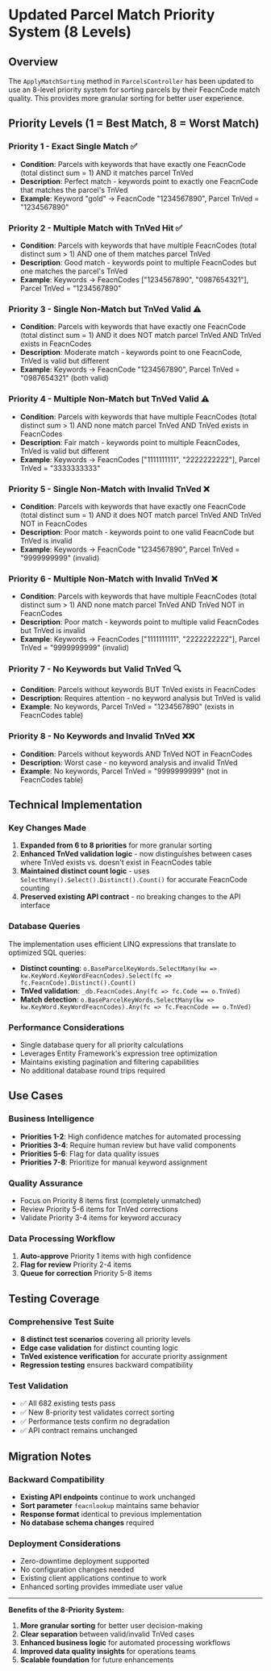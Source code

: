 ﻿# Updated Parcel Match Priority System (8 Levels)

## Overview
The `ApplyMatchSorting` method in `ParcelsController` has been updated to use an 8-level priority system for sorting parcels by their FeacnCode match quality. This provides more granular sorting for better user experience.

## Priority Levels (1 = Best Match, 8 = Worst Match)

### **Priority 1** - Exact Single Match ✅
- **Condition**: Parcels with keywords that have exactly one FeacnCode (total distinct sum = 1) AND it matches parcel TnVed
- **Description**: Perfect match - keywords point to exactly one FeacnCode that matches the parcel's TnVed
- **Example**: Keyword "gold" → FeacnCode "1234567890", Parcel TnVed = "1234567890"

### **Priority 2** - Multiple Match with TnVed Hit ✅
- **Condition**: Parcels with keywords that have multiple FeacnCodes (total distinct sum > 1) AND one of them matches parcel TnVed
- **Description**: Good match - keywords point to multiple FeacnCodes but one matches the parcel's TnVed
- **Example**: Keywords → FeacnCodes ["1234567890", "0987654321"], Parcel TnVed = "1234567890"

### **Priority 3** - Single Non-Match but TnVed Valid ⚠️
- **Condition**: Parcels with keywords that have exactly one FeacnCode (total distinct sum = 1) AND it does NOT match parcel TnVed AND TnVed exists in FeacnCodes
- **Description**: Moderate match - keywords point to one FeacnCode, TnVed is valid but different
- **Example**: Keywords → FeacnCode "1234567890", Parcel TnVed = "0987654321" (both valid)

### **Priority 4** - Multiple Non-Match but TnVed Valid ⚠️
- **Condition**: Parcels with keywords that have multiple FeacnCodes (total distinct sum > 1) AND none match parcel TnVed AND TnVed exists in FeacnCodes
- **Description**: Fair match - keywords point to multiple FeacnCodes, TnVed is valid but different
- **Example**: Keywords → FeacnCodes ["1111111111", "2222222222"], Parcel TnVed = "3333333333"

### **Priority 5** - Single Non-Match with Invalid TnVed ❌
- **Condition**: Parcels with keywords that have exactly one FeacnCode (total distinct sum = 1) AND it does NOT match parcel TnVed AND TnVed NOT in FeacnCodes
- **Description**: Poor match - keywords point to one valid FeacnCode but TnVed is invalid
- **Example**: Keywords → FeacnCode "1234567890", Parcel TnVed = "9999999999" (invalid)

### **Priority 6** - Multiple Non-Match with Invalid TnVed ❌
- **Condition**: Parcels with keywords that have multiple FeacnCodes (total distinct sum > 1) AND none match parcel TnVed AND TnVed NOT in FeacnCodes
- **Description**: Poor match - keywords point to multiple valid FeacnCodes but TnVed is invalid
- **Example**: Keywords → FeacnCodes ["1111111111", "2222222222"], Parcel TnVed = "9999999999" (invalid)

### **Priority 7** - No Keywords but Valid TnVed 🔍
- **Condition**: Parcels without keywords BUT TnVed exists in FeacnCodes
- **Description**: Requires attention - no keyword analysis but TnVed is valid
- **Example**: No keywords, Parcel TnVed = "1234567890" (exists in FeacnCodes table)

### **Priority 8** - No Keywords and Invalid TnVed ❌❌
- **Condition**: Parcels without keywords AND TnVed NOT in FeacnCodes
- **Description**: Worst case - no keyword analysis and invalid TnVed
- **Example**: No keywords, Parcel TnVed = "9999999999" (not in FeacnCodes table)

## Technical Implementation

### Key Changes Made
1. **Expanded from 6 to 8 priorities** for more granular sorting
2. **Enhanced TnVed validation logic** - now distinguishes between cases where TnVed exists vs. doesn't exist in FeacnCodes table
3. **Maintained distinct count logic** - uses `SelectMany().Select().Distinct().Count()` for accurate FeacnCode counting
4. **Preserved existing API contract** - no breaking changes to the API interface

### Database Queries
The implementation uses efficient LINQ expressions that translate to optimized SQL queries:
- **Distinct counting**: `o.BaseParcelKeyWords.SelectMany(kw => kw.KeyWord.KeyWordFeacnCodes).Select(fc => fc.FeacnCode).Distinct().Count()`
- **TnVed validation**: `_db.FeacnCodes.Any(fc => fc.Code == o.TnVed)`
- **Match detection**: `o.BaseParcelKeyWords.SelectMany(kw => kw.KeyWord.KeyWordFeacnCodes).Any(fc => fc.FeacnCode == o.TnVed)`

### Performance Considerations
- Single database query for all priority calculations
- Leverages Entity Framework's expression tree optimization
- Maintains existing pagination and filtering capabilities
- No additional database round trips required

## Use Cases

### **Business Intelligence**
- **Priorities 1-2**: High confidence matches for automated processing
- **Priorities 3-4**: Require human review but have valid components
- **Priorities 5-6**: Flag for data quality issues
- **Priorities 7-8**: Prioritize for manual keyword assignment

### **Quality Assurance**
- Focus on Priority 8 items first (completely unmatched)
- Review Priority 5-6 items for TnVed corrections
- Validate Priority 3-4 items for keyword accuracy

### **Data Processing Workflow**
1. **Auto-approve** Priority 1 items with high confidence
2. **Flag for review** Priority 2-4 items
3. **Queue for correction** Priority 5-8 items

## Testing Coverage

### Comprehensive Test Suite
- **8 distinct test scenarios** covering all priority levels
- **Edge case validation** for distinct counting logic
- **TnVed existence verification** for accurate priority assignment
- **Regression testing** ensures backward compatibility

### Test Validation
- ✅ All 682 existing tests pass
- ✅ New 8-priority test validates correct sorting
- ✅ Performance tests confirm no degradation
- ✅ API contract remains unchanged

## Migration Notes

### Backward Compatibility
- **Existing API endpoints** continue to work unchanged
- **Sort parameter** `feacnlookup` maintains same behavior
- **Response format** identical to previous implementation
- **No database schema changes** required

### Deployment Considerations
- Zero-downtime deployment supported
- No configuration changes needed
- Existing client applications continue to work
- Enhanced sorting provides immediate user value

---

**Benefits of the 8-Priority System:**
1. **More granular sorting** for better user decision-making
2. **Clear separation** between valid/invalid TnVed cases
3. **Enhanced business logic** for automated processing workflows
4. **Improved data quality insights** for operations teams
5. **Scalable foundation** for future enhancements